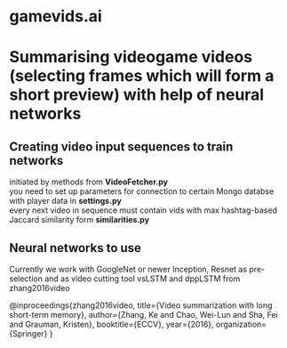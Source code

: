 # gamevids.ai

Summarising videogame videos (selecting frames which will form a short preview) with help of neural networks
=========================================================

Creating video input sequences to train networks
------------------------------------------------------------
initiated by methods from **VideoFetcher.py**<br>
you need to set up parameters for connection to certain Mongo databse with player data in **settings.py**<br>
every next video in sequence must contain vids with max hashtag-based Jaccard similarity form **similarities.py**<br>

Neural networks to use
-----------------------------------------------

Currently we work with GoogleNet or newer Inception, Resnet as pre-selection and as video cutting tool vsLSTM and dppLSTM from zhang2016video


@inproceedings{zhang2016video,
  title={Video summarization with long short-term memory},
  author={Zhang, Ke and Chao, Wei-Lun and Sha, Fei and Grauman, Kristen},
  booktitle={ECCV},
  year={2016},
  organization={Springer}
}


